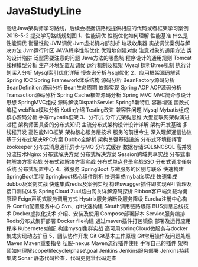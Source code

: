 # JavaStudyLine
高级Java架构师学习路线，后续会根据该路线提供相应的代码或者框架学习案例
2018-5-2 提交学习路线规划图
  1、性能调优
      性能优化如何理解
        性能基准
        什么是性能调优
        衡量性能
        JVM调优
        Jvm虚拟机内部剖析
        垃圾收集器
        实战调优案例与解决方法
      Jvm运行时区
        JAVA程序性能优化
        优雅地创建对象
        注意对象的通用方法
        类的设计陷阱
        泛型需要注意的问题
        Java方法的哪些坑
        程序设计的通用规则
      Tomcat
        线程模型分析
        生产环境配置及调优
        运行机制及框架
        Mysql
        探析Btree机制
        执行计划深入分析
        Mysql索引优化详解
        慢查询分析与sql优化
  2、应用框架源码解读
      Spring IOC
        Spring Framework体系结构
        源码分析
        BeanFactory源码分析
        BeanDefinition源码分析
        Bean生命周期
        依赖实现
      Spring AOP
        AOP源码分析
        Transaction源码分析
        Spring Cache框架源码分析
        Spring MVC
        MVC简介与设计思想
        SpringMVC组成
        源码解读DispathServlet
      Spring5新特性
        容器增强
        函数式编程
        webFlux模块分析
        Kotlin介绍
        Testing改进
        兼容性问题
      Mysql
        Mybatis组成
        核心源码分析
        手写mybatis框架
  3、分布式
      分布式架构思维
        大型互联网架构演进过程
        架构师因具备的分布式知识
        主流分布式架构设计设计详解
        架构开发基础
        多线程开发
      高性能NIO框架
        架构核心服务层技术
        服务的前世今生
        深入理解通信协议
        基于分布式解决RPC方案
      Dubbo全解析
        架构关键基础设施
        分布式环境指挥官zookeeper
        分布式消息通讯异步与MQ
        分布式缓存
        数据存储SQL&NOSQL
        高并发分流技术Nginx
      分布式解决方案
        分布式解决方案
        Session跨域共享实战
        分布式事物解决方案实战
        分布式锁解决方案实战
        分布式单点登录实战SSO
        分布式调度任务系统
        分布式配置中心
  4、微服务
      SpringBoot
        与微服务的区别与联系
        快速构建SpringBoot工程
        Springboot核心组件剖析
        快速集成mybatis实战
        快速集成dubbo及案例实战
        快速集成redis及案例实战
        构建swagger插件即实现API
        管理及接口测试体系
      SpringCloud
        Zuul路由网关详解源码探析
        Ribbon客户端负载均衡原理
        Feign声明式服务调用方式
        Hystrix服务熔断及服务降级
        Eureka注册中心构件
        Config配置服务中心
        Svn、git快速构建
        Sleuth调用链路跟踪
        BUS消息总线技术
      Docker虚拟化技术
        介绍、安装及使用
        Compose部署脚本
        Service服务编排
        Redis分布式集群部署
        Docker file构建
        通过maven插件打包镜像
        部署及运行应用程序
        Kubernetes编配
        构建mysql集群实战
        高可用springCloud微服务与docker集成实现动态扩容
  5、团队协作开发
      Git
        Git基本工作原理
        Git常用操作及问题处理
      Maven
        Maven重要指令
        私服-nexus
        Maven流行插件使用
        手写自己的插件
        架构师如何理解scope\lifecycle\phase\goal
      Jenkins
        Jenkins服务部署
        Jenkins持续集成
        Sonar
        静态代码检查，代码更健壮代码走查
